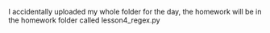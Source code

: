I accidentally uploaded my whole folder for the day, the homework will be in the homework folder called lesson4_regex.py
